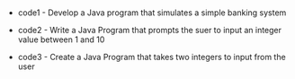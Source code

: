 #

- code1 - Develop a Java program that simulates a simple banking system

- code2 - Write a Java Program that prompts the suer to input an integer value between 1 and 10

- code3 - Create a Java Program that takes two integers to input from the user

#